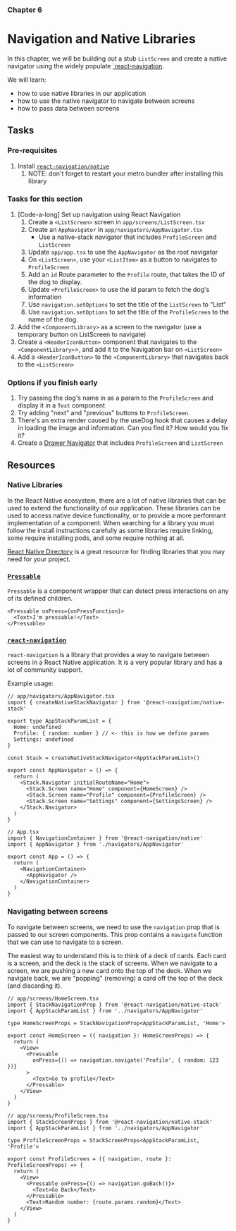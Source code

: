 ### Chapter 6

# Navigation and Native Libraries

In this chapter, we will be building out a stub `ListScreen` and create a native navigator using the widely populate [`react-navigation](https://reactnavigation.org/).

We will learn:

- how to use native libraries in our application
- how to use the native navigator to navigate between screens
- how to pass data between screens

## Tasks

### Pre-requisites

1. Install [`react-navigation/native`](https://reactnavigation.org/docs/getting-started)
   1. NOTE: don't forget to restart your metro bundler after installing this library

### Tasks for this section

1. [Code-a-long] Set up navigation using React Navigation
   1. Create a `<ListScreen>` screen in `app/screens/ListScreen.tsx`
   2. Create an `AppNavigator` in `app/navigators/AppNavigator.tsx`
      - Use a native-stack navigator that includes `ProfileScreen` and `ListScreen`
   3. Update `app/app.tsx` to use the `AppNavigator` as the root navigator
   4. On `<ListScreen>`, use your `<ListItem>` as a button to navigates to `ProfileScreen`
   5. Add an `id` Route parameter to the `Profile` route, that takes the ID of the dog to display.
   6. Update `<ProfileScreen>` to use the id param to fetch the dog's information
   7. Use `navigation.setOptions` to set the title of the `ListScreen` to "List"
   8. Use `navigation.setOptions` to set the title of the `ProfileScreen` to the name of the dog.
2. Add the `<ComponentLibrary>` as a screen to the navigator (use a temporary button on ListScreen to navigate)
3. Create a `<HeaderIconButton>` component that navigates to the `<ComponentLibrary>`>, and add it to the Navigation bar on `<ListScreen>`
4. Add a `<HeaderIconButton>` to the `<ComponentLibrary>` that navigates back to the `<ListScreen>`

### Options if you finish early

1. Try passing the dog's name in as a param to the `ProfileScreen` and display it in a `Text` component
2. Try adding "next" and "previous" buttons to `ProfileScreen`.
3. There's an extra render caused by the useDog hook that causes a delay in loading the image and information. Can you find it? How would you fix it?
4. Create a [Drawer Navigator](https://reactnavigation.org/docs/drawer-based-navigation) that includes `ProfileScreen` and `ListScreen`

## Resources

### Native Libraries

In the React Native ecosystem, there are a lot of native libraries that can be used to extend the functionality of our application. These libraries can be used to access native device functionality, or to provide a more performant implementation of a component. When searching for a library you must follow the install instructions carefully as some libraries require linking, some require installing pods, and some require nothing at all.

[React Native Directory](https://reactnative.directory/) is a great resource for finding libraries that you may need for your project.

### [`Pressable`](https://reactnative.dev/docs/pressable)

`Pressable` is a component wrapper that can detect press interactions on any of its defined children.

```tsx
<Pressable onPress={onPressFunction}>
  <Text>I'm pressable!</Text>
</Pressable>
```

### [`react-navigation`](https://reactnavigation.org/docs/getting-started)

`react-navigation` is a library that provides a way to navigate between screens in a React Native application. It is a very popular library and has a lot of community support.

Example usage:

```tsx
// app/navigators/AppNavigator.tsx
import { createNativeStackNavigator } from '@react-navigation/native-stack'

export type AppStackParamList = {
  Home: undefined
  Profile: { random: number } // <- this is how we define params
  Settings: undefined
}

const Stack = createNativeStackNavigator<AppStackParamList>()

export const AppNavigator = () => {
  return (
    <Stack.Navigator initialRouteName="Home">
      <Stack.Screen name="Home" component={HomeScreen} />
      <Stack.Screen name="Profile" component={ProfileScreen} />
      <Stack.Screen name="Settings" component={SettingsScreen} />
    </Stack.Navigator>
  )
}
```

```tsx
// App.tsx
import { NavigationContainer } from '@react-navigation/native'
import { AppNavigator } from './navigators/AppNavigator'

export const App = () => {
  return (
    <NavigationContainer>
      <AppNavigator />
    </NavigationContainer>
  )
}
```

### Navigating between screens

To navigate between screens, we need to use the `navigation` prop that is passed to our screen components. This prop contains a `navigate` function that we can use to navigate to a screen.

The easiest way to understand this is to think of a deck of cards. Each card is a screen, and the deck is the stack of screens. When we navigate to a screen, we are pushing a new card onto the top of the deck. When we navigate back, we are "popping" (removing) a card off the top of the deck (and discarding it).

```tsx
// app/screens/HomeScreen.tsx
import { StackNavigationProp } from '@react-navigation/native-stack'
import { AppStackParamList } from '../navigators/AppNavigator'

type HomeScreenProps = StackNavigationProp<AppStackParamList, 'Home'>

export const HomeScreen = ({ navigation }: HomeScreenProps) => {
  return (
    <View>
      <Pressable
        onPress={() => navigation.navigate('Profile', { random: 123 })}
      >
        <Text>Go to profile</Text>
      </Pressable>
    </View>
  )
}
```

```tsx
// app/screens/ProfileScreen.tsx
import { StackScreenProps } from '@react-navigation/native-stack'
import { AppStackParamList } from '../navigators/AppNavigator'

type ProfileScreenProps = StackScreenProps<AppStackParamList, 'Profile'>

export const ProfileScreen = ({ navigation, route }: ProfileScreenProps) => {
  return (
    <View>
      <Pressable onPress={() => navigation.goBack()}>
        <Text>Go Back</Text>
      </Pressable>
      <Text>Random number: {route.params.random}</Text>
    </View>
  )
}
```
